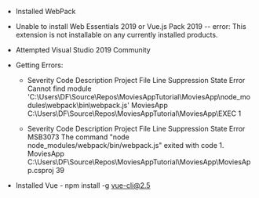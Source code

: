 ﻿



* Installed WebPack
* Unable to install Web Essentials 2019 or Vue.js Pack 2019 -- error: This extension is not installable on any currently installed products.
* Attempted Visual Studio 2019 Community

* Getting Errors: 
	* Severity	Code	Description	Project	File	Line	Suppression State
		Error		Cannot find module 'C:\Users\DF\Source\Repos\MoviesAppTutorial\MoviesApp\node_modules\webpack\bin\webpack.js'	MoviesApp	C:\Users\DF\Source\Repos\MoviesAppTutorial\MoviesApp\EXEC	1	

	* Severity	Code	Description	Project	File	Line	Suppression State
		Error	MSB3073	The command "node node_modules/webpack/bin/webpack.js" exited with code 1.	MoviesApp	C:\Users\DF\Source\Repos\MoviesAppTutorial\MoviesApp\MoviesApp.csproj	39	



* Installed Vue - npm install -g vue-cli@2.5